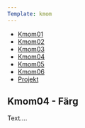 ```yaml
---
Template: kmom
---
```

<div class="kmom-div list-box content-desktop">
    <ul>
        <li><a href="kmom01" class="report-link">Kmom01</a></li>
        <li><a href="kmom02" class="report-link">Kmom02</a></li>
        <li><a href="kmom03" class="report-link">Kmom03</a></li>
        <li><a href="kmom04" class="report-link active">Kmom04</a></li>
        <li><a href="kmom05" class="report-link">Kmom05</a></li>
        <li><a href="kmom06" class="report-link">Kmom06</a></li>
        <li><a href="kmom10" class="report-link">Projekt</a></li>
    </ul>
</div>

<div class="kmom-div report-box">
    <h2>Kmom04 - Färg</h2>
    <p>
        Text....
    </p>
</div>
